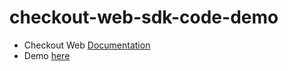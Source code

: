 # checkout-web-sdk-code-demo

 - Checkout Web [Documentation](https://checkoutdocs.payoneer.com/docs/getting-started-checkout-web-sdk) 
 - Demo [here](https://optile.github.io/checkout-web-sdk-code-demo/)